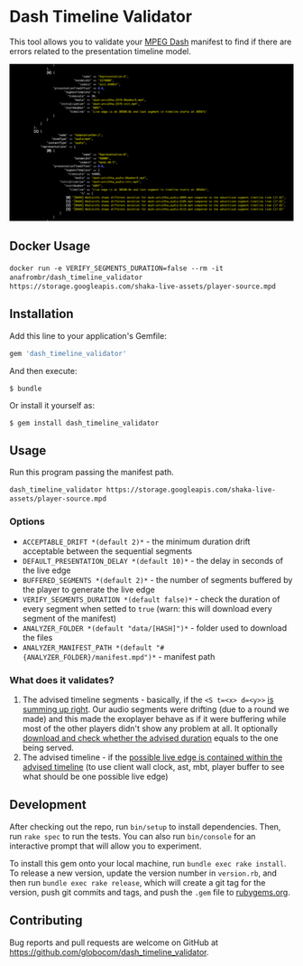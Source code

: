 # Dash Timeline Validator

This tool allows you to validate your [MPEG Dash](https://en.wikipedia.org/wiki/Dynamic_Adaptive_Streaming_over_HTTP) manifest to find if there are errors related to the presentation timeline model.

![Example](imgs/example.png)

## Docker Usage

```
docker run -e VERIFY_SEGMENTS_DURATION=false --rm -it anafrombr/dash_timeline_validator https://storage.googleapis.com/shaka-live-assets/player-source.mpd
```

## Installation

Add this line to your application's Gemfile:

```ruby
gem 'dash_timeline_validator'
```

And then execute:

    $ bundle

Or install it yourself as:

    $ gem install dash_timeline_validator

## Usage

Run this program passing the manifest path.

```
dash_timeline_validator https://storage.googleapis.com/shaka-live-assets/player-source.mpd
```

### Options

- `ACCEPTABLE_DRIFT *(default 2)*` - the minimum duration drift acceptable between the sequential segments
- `DEFAULT_PRESENTATION_DELAY *(default 10)*` - the delay in seconds of the live edge
- `BUFFERED_SEGMENTS *(default 2)*` - the number of segments buffered by the player to generate the live edge
- `VERIFY_SEGMENTS_DURATION *(default false)*` - check the duration of every segment when setted to `true` (warn: this will download every segment of the manifest)
- `ANALYZER_FOLDER *(default "data/[HASH]")*` - folder used to download the files
- `ANALYZER_MANIFEST_PATH *(default "#{ANALYZER_FOLDER}/manifest.mpd")*` - manifest path

### What does it validates?

1. The advised timeline segments - basically, if the `<S t=<x> d=<y>>` [is summing up right](https://github.com/globocom/dash_timeline_validator/blob/master/lib/dash_timeline_validator/segment.rb#L24-L30). Our audio segments were drifting (due to a round we made) and this made the exoplayer behave as if it were buffering while most of the other players didn't show any problem at all. It optionally [download and check whether the advised duration](https://github.com/globocom/dash_timeline_validator/blob/master/lib/dash_timeline_validator/segment.rb#L45-L64) equals to the one being served.
2. The advised timeline - if the [possible live edge is contained within the advised timeline](https://github.com/globocom/dash_timeline_validator/blob/master/lib/dash_timeline_validator/representation.rb#L34-L55) (to use client wall clock, ast, mbt, player buffer to see what should be one possible live edge)

## Development

After checking out the repo, run `bin/setup` to install dependencies. Then, run `rake spec` to run the tests. You can also run `bin/console` for an interactive prompt that will allow you to experiment.

To install this gem onto your local machine, run `bundle exec rake install`. To release a new version, update the version number in `version.rb`, and then run `bundle exec rake release`, which will create a git tag for the version, push git commits and tags, and push the `.gem` file to [rubygems.org](https://rubygems.org).

## Contributing

Bug reports and pull requests are welcome on GitHub at https://github.com/globocom/dash_timeline_validator.
